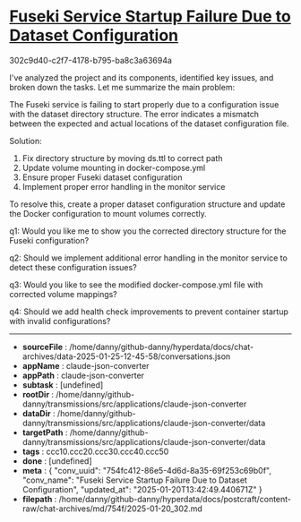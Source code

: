 # [Fuseki Service Startup Failure Due to Dataset Configuration](https://claude.ai/chat/754fc412-86e5-4d6d-8a35-69f253c69b0f)

302c9d40-c2f7-4178-b795-ba8c3a63694a

 I've analyzed the project and its components, identified key issues, and broken down the tasks. Let me summarize the main problem:

The Fuseki service is failing to start properly due to a configuration issue with the dataset directory structure. The error indicates a mismatch between the expected and actual locations of the dataset configuration file.

Solution:
1. Fix directory structure by moving ds.ttl to correct path
2. Update volume mounting in docker-compose.yml
3. Ensure proper Fuseki dataset configuration
4. Implement proper error handling in the monitor service

To resolve this, create a proper dataset configuration structure and update the Docker configuration to mount volumes correctly.

q1: Would you like me to show you the corrected directory structure for the Fuseki configuration?

q2: Should we implement additional error handling in the monitor service to detect these configuration issues?

q3: Would you like to see the modified docker-compose.yml file with corrected volume mappings?

q4: Should we add health check improvements to prevent container startup with invalid configurations?

---

* **sourceFile** : /home/danny/github-danny/hyperdata/docs/chat-archives/data-2025-01-25-12-45-58/conversations.json
* **appName** : claude-json-converter
* **appPath** : claude-json-converter
* **subtask** : [undefined]
* **rootDir** : /home/danny/github-danny/transmissions/src/applications/claude-json-converter
* **dataDir** : /home/danny/github-danny/transmissions/src/applications/claude-json-converter/data
* **targetPath** : /home/danny/github-danny/transmissions/src/applications/claude-json-converter/data
* **tags** : ccc10.ccc20.ccc30.ccc40.ccc50
* **done** : [undefined]
* **meta** : {
  "conv_uuid": "754fc412-86e5-4d6d-8a35-69f253c69b0f",
  "conv_name": "Fuseki Service Startup Failure Due to Dataset Configuration",
  "updated_at": "2025-01-20T13:42:49.440671Z"
}
* **filepath** : /home/danny/github-danny/hyperdata/docs/postcraft/content-raw/chat-archives/md/754f/2025-01-20_302.md